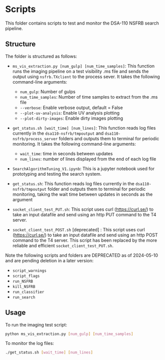 # Scripts 

This folder contains scripts to test and monitor the DSA-110 NSFRB search pipeline.

## Structure

The folder is structured as follows:

- `ms_vis_extraction.py [num_gulp] [num_time_samples]`: This function runs the imaging pipeline on a test visibility .ms file and sends the output using `nsfrb.TXclient` to the process sever. It takes the following command-line arguments:
	- `num_gulp`: Number of gulps
	- `num_time_samples`: Number of time samples to extract from the .ms file
	- `--verbose`: Enable verbose output, default = False
	- `--plot-uv-analysis`: Enable UV analysis plotting
	- `--plot-dirty-images`: Enable dirty images plotting

- `get_status.sh [wait_time] [num_lines]`: This function reads log files currently in the `dsa110-nsfrb/tmpoutput` and `dsa110-nsfrb/process_server` folders and outputs them to terminal for periodic monitoring. It takes the following command-line arguments:
	- `wait_time`: time in seconds between updates
	- `num_lines`: number of lines displayed from the end of each log file

- `SearchAlgorithmTuning_V1.ipynb`: This is a jupyter notebook used for prototyping and testing the search system.

- `get_status.sh`: This function reads log files currently in the `dsa110-nsfrb/tmpoutput` folder and outputs them to terminal for periodic monitoring, taking the wait time between updates in seconds as the argument

- `socket_client_test_PUT.sh`: This script uses curl (https://curl.se/) to take an input datafile and send using an http PUT command to the T4 server. 
- `socket_client_test_POST.sh` [deprecated] : This script uses curl (https://curl.se/) to take an input datafile and send using an http POST command to the T4 server. This script has been replaced by the more reliable and efficient `socket_client_test_PUT.sh`.

Note the following scripts and folders are DEPRECATED as of 2024-05-10 and are pending deletion in a later version:

- `script_warnings`
- `script_flags`
- `run_NSFRB`
- `kill_NSFRB`
- `run_classifier`
- `run_search`

## Usage

To run the imaging test script:

```bash
python ms_vis_extraction.py [num_gulp] [num_time_samples]
```

To monitor the log files:

```bash
./get_status.sh [wait_time] [num_lines]
```

